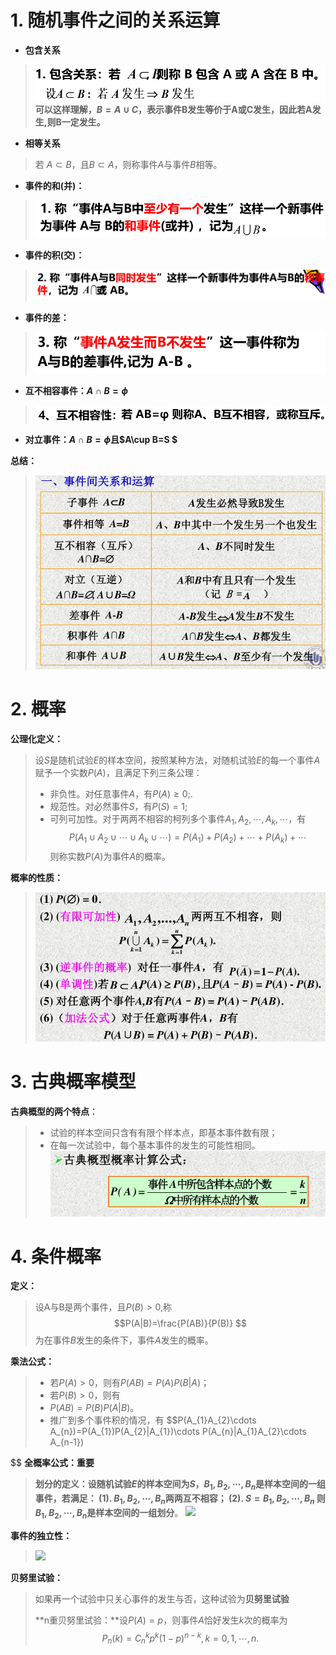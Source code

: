 # 1. 随机事件之间的关系运算
- **包含关系**
> ![](images/1240-20200624111708469.png)**可以这样理解，$B=A\cup C$，表示事件B发生等价于A或C发生，因此若A发生,则B一定发生。**

- **相等关系**
> 若 $A\subset B$，且$B\subset A$，则称事件$A$与事件$B$相等。

- **事件的和(并)：**
> ![](images/1240-20200624111708459.png)

- **事件的积(交)：**
> ![](images/1240-20200624111708468-2968628.png)

- **事件的差：**
> ![](images/1240-20200624111708470.png)

- **互不相容事件：$A\cap B=\phi$**
> ![](images/1240-20200624111708468.png)

- **对立事件：$A\cap B=\phi$且$A\cup B=S $**

**总结：**
> ![](images/1240-20200624111709085.png)


# 2. 概率
**公理化定义：**
> 设$S$是随机试验$E$的样本空间，按照某种方法，对随机试验$E$的每一个事件$A$赋予一个实数$P(A)$，且满足下列三条公理：
> - 非负性。对任意事件$A$，有$P(A)\ge 0$;.
> - 规范性。对必然事件$S$，有$P(S)=1$;
> - 可列可加性。对于两两不相容的柯列多个事件$A_{1},A_{2},\cdots,A_{k},\cdots$，有
> $$P(A_{1}\cup A_{2}\cup \cdots\cup A_{k}\cup\cdots)=P(A_{1})+P(A_{2})+\cdots+P(A_{k})+\cdots
> $$则称实数$P(A)$为事件$A$的概率。

**概率的性质：**
> ![](images/1240-20200624111708619.png)

# 3. 古典概率模型
**古典概型的两个特点**：
>  - 试验的样本空间只含有有限个样本点，即基本事件数有限；
>  - 在每一次试验中，每个基本事件的发生的可能性相同。
>  ![](images/1240-20200624111708563.png)

# 4. 条件概率
**定义：**
> 设A与B是两个事件，且$P(B)>0$,称
> $$P(A|B)=\frac{P(AB)}{P(B)}
> $$为在事件$B$发生的条件下，事件$A$发生的概率。

**乘法公式：**
> - 若$P(A)>0$，则有$P(AB)=P(A)P(B|A)$；
> - 若$P(B)>0$，则有
> - $P(AB)=P(B)P(A|B)$。
> - 推广到多个事件积的情况，有
> $$P(A_{1}A_{2}\cdots A_{n})=P(A_{1})P(A_{2}|A_{1})\cdots P(A_{n}|A_{1}A_{2}\cdots A_{n-1})

$$
**全概率公式：重要**
> **划分的定义：**设随机试验$E$的样本空间为$S$，$B_{1},B_{2},\cdots,B_{n}$是样本空间的一组事件，若满足：
(1). $B_{1},B_{2},\cdots,B_{n}$两两互不相容；
(2). $S=B_{1},B_{2},\cdots,B_{n}$
则$B_{1},B_{2},\cdots,B_{n}$是样本空间的一组**划分**。
![](https://upload-images.jianshu.io/upload_images/11128682-adabcc3caa70724e.png?imageMogr2/auto-orient/strip%7CimageView2/2/w/1240)

**事件的独立性：**
> ![](https://upload-images.jianshu.io/upload_images/11128682-bc9dd79d5b0f9cd8.png?imageMogr2/auto-orient/strip%7CimageView2/2/w/1240)

**贝努里试验：**
> 如果再一个试验中只关心事件的发生与否，这种试验为**贝努里试验**
> 
> **n重贝努里试验：**设$P(A)=p$，则事件$A$恰好发生$k$次的概率为
$$P_{n}(k)=C_{n}^{k}p^{k}(1-p)^{n-k},k=0,1,\cdots,n.
$$